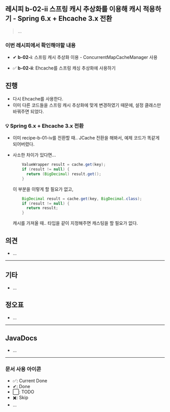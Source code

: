 ## 레시피 b-02-ii 스프링 캐시 추상화를 이용해 캐시 적용하기 - Spring 6.x + Ehcache 3.x 전환

> ...

### 이번 레시피에서 확인해야할  내용

* ✔ **b-02-i**:  스프링 캐시 추상화 이용 - ConcurrentMapCacheManager 사용

* ✅ **b-02-ii**:  Ehcache를 스프링 캐싱 추상화에 사용하기

  




## 진행

* 다시 Ehcache를 사용한다.
* 이미 다른 코드들을 스프링 캐시 추상화에 맞게 변경하였기 때문에, 설정 클래스만 바꿔주면 되었다.



### 💡 Spring 6.x + Ehcache 3.x 전환

* 이미 recipe-b-01-iv를 전환할 때.. JCache 전환을 해봐서, 예제 코드가 똑같게 되어버렸다. 

* 사소한 차이가 있다면...

  ```java
      ValueWrapper result = cache.get(key);
      if (result != null) {
        return (BigDecimal) result.get();
      }   
  ```

  이 부분을 이렇게 할 필요가 없고,

  ```java
      BigDecimal result = cache.get(key, BigDecimal.class);
      if (result != null) {
        return result;
      }
  ```

  캐시를 가져올 때.. 타입을 같이 지정해주면 캐스팅을 할 필요가 없다.






## 의견

* ...



---

## 기타

* ...

  

## 정오표

* ...
  


---

## JavaDocs

* ...



---

### 문서 사용 아이콘

* ✅: Current Done
* ✔: Done
* ⬜: TODO
* ✖️: Skip
* ...


